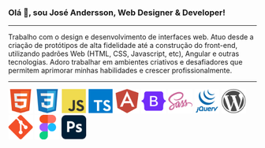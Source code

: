 ### Olá 👋, sou José Andersson, Web Designer & Developer!
<hr />
Trabalho com o design e desenvolvimento de interfaces web. Atuo desde a criação de protótipos de alta fidelidade até a construção do front-end, utilizando padrões Web (HTML, CSS, Javascript, etc), Angular e outras tecnologias. Adoro trabalhar em ambientes criativos e desafiadores que permitem aprimorar minhas habilidades e crescer profissionalmente.
<hr />

<img src="https://raw.githubusercontent.com/devicons/devicon/master/icons/html5/html5-original.svg" alt="HTML5 Logo" width="50" height="50" /> <img src="https://raw.githubusercontent.com/devicons/devicon/master/icons/css3/css3-original.svg" alt="CSS3 Logo" width="50" height="50" /> <img src="https://raw.githubusercontent.com/devicons/devicon/master/icons/javascript/javascript-original.svg" alt="JavaScript Logo" width="50" height="50" /> <img src="https://raw.githubusercontent.com/devicons/devicon/master/icons/typescript/typescript-plain.svg" alt="Typescript Logo" width="50" height="50" /> <img src="https://raw.githubusercontent.com/devicons/devicon/master/icons/angularjs/angularjs-plain.svg" alt="Angular Logo" width="50" height="50" />
<img src="https://raw.githubusercontent.com/devicons/devicon/master/icons/bootstrap/bootstrap-plain.svg" alt="Bootstrap Logo" width="50" height="50" /> <img src="https://raw.githubusercontent.com/devicons/devicon/master/icons/sass/sass-original.svg" alt="SASS Logo" width="50" height="50" /> <img src="https://raw.githubusercontent.com/devicons/devicon/master/icons/jquery/jquery-plain-wordmark.svg" alt="jQuery Logo" width="50" height="50" /> <img src="https://raw.githubusercontent.com/devicons/devicon/master/icons/wordpress/wordpress-plain.svg" alt="Wordpress Logo" width="50" height="50" /> <img src="https://raw.githubusercontent.com/devicons/devicon/master/icons/git/git-original.svg" alt="Git Logo" width="50" height="50" /> <img src="https://raw.githubusercontent.com/devicons/devicon/master/icons/figma/figma-original.svg" alt="Figma Logo" width="50" height="50" /> <img src="https://raw.githubusercontent.com/devicons/devicon/master/icons/photoshop/photoshop-plain.svg" alt="Photoshop Logo" width="50" height="50" />

<!--
**jamfreire/jamfreire** is a ✨ _special_ ✨ repository because its `README.md` (this file) appears on your GitHub profile.

Here are some ideas to get you started:

- 🔭 I’m currently working on ...
- 🌱 I’m currently learning ...
- 👯 I’m looking to collaborate on ...
- 🤔 I’m looking for help with ...
- 💬 Ask me about ...
- 📫 How to reach me: ...
- 😄 Pronouns: ...
- ⚡ Fun fact: ...
-->
